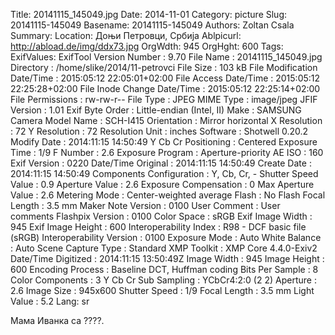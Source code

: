 Title: 20141115_145049.jpg
Date: 2014-11-01
Category: picture
Slug: 20141115-145049
Basename: 20141115-145049
Authors: Zoltan Csala
Summary:
Location: Доњи Петровци, Србија
Ablpicurl: http://abload.de/img/ddx73.jpg
OrgWdth: 945
OrgHght: 600
Tags:
ExifValues: ExifTool Version Number : 9.70
            File Name : 20141115_145049.jpg
            Directory : /home/slike/2014/11-petrovci
            File Size : 103 kB
            File Modification Date/Time : 2015:05:12 22:05:01+02:00
            File Access Date/Time : 2015:05:12 22:25:28+02:00
            File Inode Change Date/Time : 2015:05:12 22:25:14+02:00
            File Permissions : rw-rw-r--
            File Type : JPEG
            MIME Type : image/jpeg
            JFIF Version : 1.01
            Exif Byte Order : Little-endian (Intel, II)
            Make : SAMSUNG
            Camera Model Name : SCH-I415
            Orientation : Mirror horizontal
            X Resolution : 72
            Y Resolution : 72
            Resolution Unit : inches
            Software : Shotwell 0.20.2
            Modify Date : 2014:11:15 14:50:49
            Y Cb Cr Positioning : Centered
            Exposure Time : 1/9
            F Number : 2.6
            Exposure Program : Aperture-priority AE
            ISO : 160
            Exif Version : 0220
            Date/Time Original : 2014:11:15 14:50:49
            Create Date : 2014:11:15 14:50:49
            Components Configuration : Y, Cb, Cr, -
            Shutter Speed Value : 0.9
            Aperture Value : 2.6
            Exposure Compensation : 0
            Max Aperture Value : 2.6
            Metering Mode : Center-weighted average
            Flash : No Flash
            Focal Length : 3.5 mm
            Maker Note Version : 0100
            User Comment : User comments
            Flashpix Version : 0100
            Color Space : sRGB
            Exif Image Width : 945
            Exif Image Height : 600
            Interoperability Index : R98 - DCF basic file (sRGB)
            Interoperability Version : 0100
            Exposure Mode : Auto
            White Balance : Auto
            Scene Capture Type : Standard
            XMP Toolkit : XMP Core 4.4.0-Exiv2
            Date/Time Digitized : 2014:11:15 13:50:49Z
            Image Width : 945
            Image Height : 600
            Encoding Process : Baseline DCT, Huffman coding
            Bits Per Sample : 8
            Color Components : 3
            Y Cb Cr Sub Sampling : YCbCr4:2:0 (2 2)
            Aperture : 2.6
            Image Size : 945x600
            Shutter Speed : 1/9
            Focal Length : 3.5 mm
            Light Value : 5.2
Lang: sr

Мама Иванка са ????.
